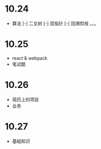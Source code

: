 # 10.24
 - 算法
  [-] 二叉树
  [-] 双指针
  [-] 回溯剪枝 
  。。。

# 10.25
 - react & webpack
 - 笔试题

# 10.26
  - 简历上的项目
  - 业务

# 10.27
  - 基础知识
